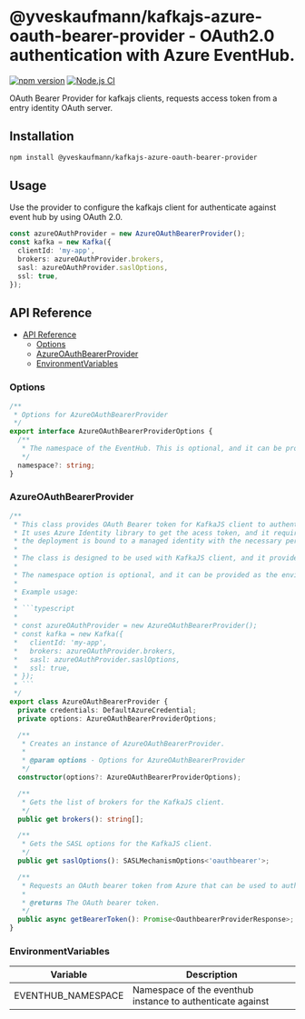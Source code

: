 # @yveskaufmann/kafkajs-azure-oauth-bearer-provider - OAuth2.0 authentication with Azure EventHub.

[![npm version](https://badge.fury.io/js/@yveskaufmann%2Fkafkajs-azure-oauth-bearer-provider.svg)](https://badge.fury.io/js/@yveskaufmann%2Fkafkajs-azure-oauth-bearer-provider)
[![Node.js CI](https://github.com/yveskaufmann/kafkajs-azure-oauth-bearer-provider/actions/workflows/ci.yml/badge.svg)](https://github.com/yveskaufmann/kafkajs-azure-oauth-bearer-provide/actions/workflows/ci.yml)

OAuth Bearer Provider for kafkajs clients, requests access token from a entry identity OAuth server.

## Installation

```sh
npm install @yveskaufmann/kafkajs-azure-oauth-bearer-provider
```

## Usage

Use the provider to configure the kafkajs client for authenticate against event hub by using OAuth 2.0.

```ts
const azureOAuthProvider = new AzureOAuthBearerProvider();
const kafka = new Kafka({
  clientId: 'my-app',
  brokers: azureOAuthProvider.brokers,
  sasl: azureOAuthProvider.saslOptions,
  ssl: true,
});
```

## API Reference

- [API Reference](#api-reference)
  - [Options](#options)
  - [AzureOAuthBearerProvider](#azureoauthbearerprovider)
  - [EnvironmentVariables](#environmentvariables)

### Options

```typescript
/**
 * Options for AzureOAuthBearerProvider
 */
export interface AzureOAuthBearerProviderOptions {
  /**
   * The namespace of the EventHub. This is optional, and it can be provided as the environment variable EVENTHUB_NAMESPACE.
   */
  namespace?: string;
}
```

### AzureOAuthBearerProvider

````typescript
/**
 * This class provides OAuth Bearer token for KafkaJS client to authenticate with Azure EventHubs.
 * It uses Azure Identity library to get the acess token, and it requires that the service account of
 * the deployment is bound to a managed identity with the necessary permissions to access the EventHub namespace.
 *
 * The class is designed to be used with KafkaJS client, and it provides the necessary configuration options.
 *
 * The namespace option is optional, and it can be provided as the environment variable EVENTHUB_NAMESPACE.
 *
 * Example usage:
 *
 * ```typescript
 *
 * const azureOAuthProvider = new AzureOAuthBearerProvider();
 * const kafka = new Kafka({
 *   clientId: 'my-app',
 *   brokers: azureOAuthProvider.brokers,
 *   sasl: azureOAuthProvider.saslOptions,
 *   ssl: true,
 * });
 * ```
 */
export class AzureOAuthBearerProvider {
  private credentials: DefaultAzureCredential;
  private options: AzureOAuthBearerProviderOptions;

  /**
   * Creates an instance of AzureOAuthBearerProvider.
   *
   * @param options - Options for AzureOAuthBearerProvider
   */
  constructor(options?: AzureOAuthBearerProviderOptions);

  /**
   * Gets the list of brokers for the KafkaJS client.
   */
  public get brokers(): string[];

  /**
   * Gets the SASL options for the KafkaJS client.
   */
  public get saslOptions(): SASLMechanismOptions<'oauthbearer'>;

  /**
   * Requests an OAuth bearer token from Azure that can be used to authenticate with EventHub.
   *
   * @returns The OAuth bearer token.
   */
  public async getBearerToken(): Promise<OauthbearerProviderResponse>;
}
````

### EnvironmentVariables

| Variable           | Description                                                |
| ------------------ | ---------------------------------------------------------- |
| EVENTHUB_NAMESPACE | Namespace of the eventhub instance to authenticate against |
